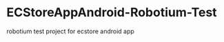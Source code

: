 ECStoreAppAndroid-Robotium-Test
===============================

robotium test project for ecstore android app
